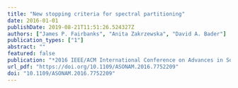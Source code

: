 ```yaml
---
title: "New stopping criteria for spectral partitioning"
date: 2016-01-01
publishDate: 2019-08-21T11:51:26.524327Z
authors: ["James P. Fairbanks", "Anita Zakrzewska", "David A. Bader"]
publication_types: ["1"]
abstract: ""
featured: false
publication: "*2016 IEEE/ACM International Conference on Advances in Social Networks Analysis and Mining, ASONAM 2016, San Francisco, CA, USA, August 18-21, 2016*"
url_pdf: "https://doi.org/10.1109/ASONAM.2016.7752209"
doi: "10.1109/ASONAM.2016.7752209"
---
```


